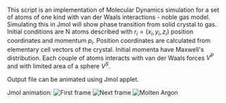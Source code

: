 This script is an implementation of Molecular Dynamics simulation for a set of atoms of one kind with van der Waals interactions - noble gas model. Simulating this in Jmol will show phase transition from solid crystal to gas.
Initial conditions are N atoms described with $r_i = (x_i, y_i, z_i)$ position coordinates and momentum $p_i$. Position coordinates are calculated from elementary cell vectors of the crystal. Initial momenta have Maxwell's distribution.
Each couple of atoms interacts with van der Waals forces $V^P$ and with limited area of a sphere $V^S$.

Output file can be animated using Jmol applet.

Jmol animation:
![First frame](https://github.com/tildekara/Quantum_Methods_of_Solid_State_Physics---melting-Argon-crystal/blob/master/Jmol_first_frame.png?raw=true)
![Next frame](https://github.com/tildekara/Quantum_Methods_of_Solid_State_Physics---melting-Argon-crystal/blob/master/Jmol_animation_step2.png?raw=true)
![Molten Argon](https://github.com/tildekara/Quantum_Methods_of_Solid_State_Physics---melting-Argon-crystal/blob/master/Jmol_molten_Argon.png?raw=true)
